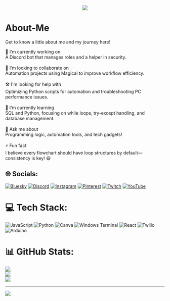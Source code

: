 <div align="center">
    <img src="https://cdn.jsdelivr.net/npm/bootstrap-icons@1.5.0/font/bootstrap-icons.css">
    <link rel="icon" type="image/png" href="https://media.discordapp.net/attachments/1321567813839622256/1337193735254970470/Sem_Titulo-1.png?ex=67b11a36&is=67afc8b6&hm=20b981623b16d4ebe62fb83a2012c057744a16e3a98dee1acd726bf424033d2e&=&format=webp&quality=lossless" width="500">
</div>


# About-Me 
Get to know a little about me and my journey here!

🚀 I'm currently working on<br>A Discord bot that manages roles and a helper in security.<br><br>🤝 I'm looking to collaborate on<br>Automation projects using Magical to improve workflow efficiency.<br><br>🛠️ I'm looking for help with<br>Optimizing Python scripts for automation and troubleshooting PC performance issues.<br><br>🌱 I'm currently learning<br>SQL and Python, focusing on while loops, try-except handling, and database management.<br><br>💬 Ask me about<br>Programming logic, automation tools, and tech gadgets!<br><br>⚡ Fun fact<br>I believe every flowchart should have loop structures by default—consistency is key! 😆


## 🌐 Socials:
[![Bluesky](https://img.shields.io/badge/bluesky-0285FF?style=for-the-badge&logo=bluesky&logoColor=%23FFFFFF)](https://bsky.app/profile/ryankali.bsky.social) [![Discord](https://img.shields.io/badge/Discord-%237289DA.svg?logo=discord&logoColor=white)](https://discord.gg/https://discord.com/users/819954175173328906) [![Instagram](https://img.shields.io/badge/Instagram-%23E4405F.svg?logo=Instagram&logoColor=white)](https://instagram.com/ryanrodriguexs) [![Pinterest](https://img.shields.io/badge/Pinterest-%23E60023.svg?logo=Pinterest&logoColor=white)](https://pinterest.com/ryangame2005) [![Twitch](https://img.shields.io/badge/Twitch-%239146FF.svg?logo=Twitch&logoColor=white)](https://twitch.tv/ryan_osamu) [![YouTube](https://img.shields.io/badge/YouTube-%23FF0000.svg?logo=YouTube&logoColor=white)](https://youtube.com/@https://www.youtube.com/@Ryangame2005) 

# 💻 Tech Stack:
![JavaScript](https://img.shields.io/badge/javascript-%23323330.svg?style=for-the-badge&logo=javascript&logoColor=%23F7DF1E) ![Python](https://img.shields.io/badge/python-3670A0?style=for-the-badge&logo=python&logoColor=ffdd54) ![Canva](https://img.shields.io/badge/Canva-%2300C4CC.svg?style=for-the-badge&logo=Canva&logoColor=white) ![Windows Terminal](https://img.shields.io/badge/Windows%20Terminal-%234D4D4D.svg?style=for-the-badge&logo=windows-terminal&logoColor=white) ![React](https://img.shields.io/badge/react-%2320232a.svg?style=for-the-badge&logo=react&logoColor=%2361DAFB) ![Twilio](https://img.shields.io/badge/Twilio-F22F46?style=for-the-badge&logo=Twilio&logoColor=white) ![Arduino](https://img.shields.io/badge/-Arduino-00979D?style=for-the-badge&logo=Arduino&logoColor=white)
# 📊 GitHub Stats:
![](https://github-readme-stats.vercel.app/api?username=Ryanditko&theme=ambient_gradient&hide_border=false&include_all_commits=true&count_private=true)<br/>
![](https://github-readme-streak-stats.herokuapp.com/?user=Ryanditko&theme=ambient_gradient&hide_border=false)<br/>
![](https://github-readme-stats.vercel.app/api/top-langs/?username=Ryanditko&theme=ambient_gradient&hide_border=false&include_all_commits=true&count_private=true&layout=compact)

---
[![](https://visitcount.itsvg.in/api?id=Ryanditko&icon=0&color=0)](https://visitcount.itsvg.in)

<!-- Proudly created with GPRM ( https://gprm.itsvg.in ) -->
